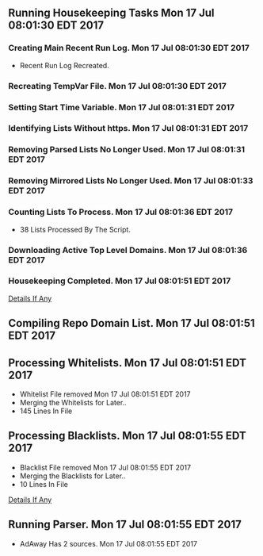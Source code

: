 ## Running Housekeeping Tasks Mon 17 Jul 08:01:30 EDT 2017
### Creating Main Recent Run Log. Mon 17 Jul 08:01:30 EDT 2017
* Recent Run Log Recreated.

### Recreating TempVar File. Mon 17 Jul 08:01:30 EDT 2017

### Setting Start Time Variable. Mon 17 Jul 08:01:31 EDT 2017

### Identifying Lists Without https. Mon 17 Jul 08:01:31 EDT 2017

### Removing Parsed Lists No Longer Used. Mon 17 Jul 08:01:31 EDT 2017

### Removing Mirrored Lists No Longer Used. Mon 17 Jul 08:01:33 EDT 2017

### Counting Lists To Process. Mon 17 Jul 08:01:36 EDT 2017
* 38 Lists Processed By The Script. 

### Downloading Active Top Level Domains. Mon 17 Jul 08:01:36 EDT 2017

### Housekeeping Completed. Mon 17 Jul 08:01:51 EDT 2017

[Details If Any](https://raw.githubusercontent.com/deathbybandaid/piholeparser/master/RecentRunLogs/-Running-Housekeeping-Tasks.txt)

## Compiling Repo Domain List. Mon 17 Jul 08:01:51 EDT 2017
## Processing Whitelists. Mon 17 Jul 08:01:51 EDT 2017
* Whitelist File removed Mon 17 Jul 08:01:51 EDT 2017
* Merging the Whitelists for Later..
* 145 Lines In File

## Processing Blacklists. Mon 17 Jul 08:01:55 EDT 2017
* Blacklist File removed Mon 17 Jul 08:01:55 EDT 2017
* Merging the Blacklists for Later..
* 10 Lines In File

[Details If Any](https://raw.githubusercontent.com/deathbybandaid/piholeparser/master/RecentRunLogs/-Compiling-Repo-Domain-List.txt)

## Running Parser. Mon 17 Jul 08:01:55 EDT 2017
* AdAway Has 2 sources. Mon 17 Jul 08:01:55 EDT 2017
